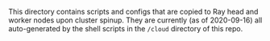 This directory contains scripts and configs that are copied to Ray head and
worker nodes upon cluster spinup. They are currently (as of 2020-09-16) all
auto-generated by the shell scripts in the `/cloud` directory of this repo.

